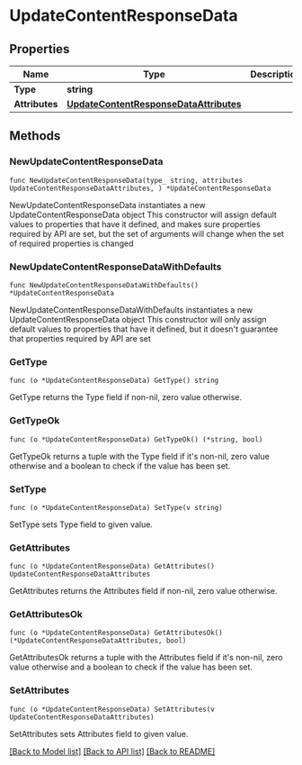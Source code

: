 # UpdateContentResponseData

## Properties

Name | Type | Description | Notes
------------ | ------------- | ------------- | -------------
**Type** | **string** |  | 
**Attributes** | [**UpdateContentResponseDataAttributes**](UpdateContentResponseDataAttributes.md) |  | 

## Methods

### NewUpdateContentResponseData

`func NewUpdateContentResponseData(type_ string, attributes UpdateContentResponseDataAttributes, ) *UpdateContentResponseData`

NewUpdateContentResponseData instantiates a new UpdateContentResponseData object
This constructor will assign default values to properties that have it defined,
and makes sure properties required by API are set, but the set of arguments
will change when the set of required properties is changed

### NewUpdateContentResponseDataWithDefaults

`func NewUpdateContentResponseDataWithDefaults() *UpdateContentResponseData`

NewUpdateContentResponseDataWithDefaults instantiates a new UpdateContentResponseData object
This constructor will only assign default values to properties that have it defined,
but it doesn't guarantee that properties required by API are set

### GetType

`func (o *UpdateContentResponseData) GetType() string`

GetType returns the Type field if non-nil, zero value otherwise.

### GetTypeOk

`func (o *UpdateContentResponseData) GetTypeOk() (*string, bool)`

GetTypeOk returns a tuple with the Type field if it's non-nil, zero value otherwise
and a boolean to check if the value has been set.

### SetType

`func (o *UpdateContentResponseData) SetType(v string)`

SetType sets Type field to given value.


### GetAttributes

`func (o *UpdateContentResponseData) GetAttributes() UpdateContentResponseDataAttributes`

GetAttributes returns the Attributes field if non-nil, zero value otherwise.

### GetAttributesOk

`func (o *UpdateContentResponseData) GetAttributesOk() (*UpdateContentResponseDataAttributes, bool)`

GetAttributesOk returns a tuple with the Attributes field if it's non-nil, zero value otherwise
and a boolean to check if the value has been set.

### SetAttributes

`func (o *UpdateContentResponseData) SetAttributes(v UpdateContentResponseDataAttributes)`

SetAttributes sets Attributes field to given value.



[[Back to Model list]](../README.md#documentation-for-models) [[Back to API list]](../README.md#documentation-for-api-endpoints) [[Back to README]](../README.md)


